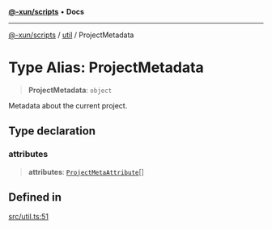 [**@-xun/scripts**](../../README.md) • **Docs**

***

[@-xun/scripts](../../README.md) / [util](../README.md) / ProjectMetadata

# Type Alias: ProjectMetadata

> **ProjectMetadata**: `object`

Metadata about the current project.

## Type declaration

### attributes

> **attributes**: [`ProjectMetaAttribute`](ProjectMetaAttribute.md)[]

## Defined in

[src/util.ts:51](https://github.com/Xunnamius/xscripts/blob/4daa0986ccf09c4199915254d8a1d8095507731a/src/util.ts#L51)
